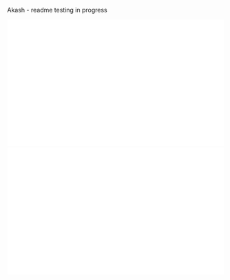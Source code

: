 Akash - readme testing in progress

![](https://github.com/Akash3121/github-stats/blob/master/generated/overview.svg)
![](https://github.com/Akash3121/github-stats/blob/master/generated/languages.svg)
